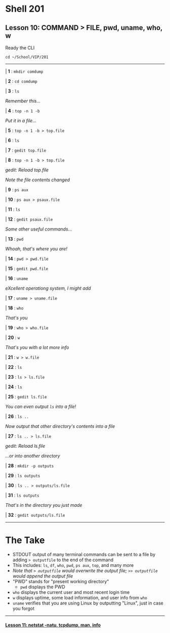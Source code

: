 # Shell 201
## Lesson 10: COMMAND > FILE, pwd, uname, who, w

Ready the CLI

`cd ~/School/VIP/201`

___

| **1** : `mkdir comdump`

| **2** : `cd comdump`

| **3** : `ls`

*Remember this...*

| **4** : `top -n 1 -b`

*Put it in a file...*

| **5** : `top -n 1 -b > top.file`

| **6** : `ls`

| **7** : `gedit top.file`

| **8** : `top -n 1 -b > top.file`

*gedit: Reload top.file*

*Note the file contents changed*

| **9** : `ps aux`

| **10** : `ps aux > psaux.file`

| **11** : `ls`

| **12** : `gedit psaux.file`

*Some other useful commands...*

| **13** : `pwd`

*Whoah, that's where you are!*

| **14** : `pwd > pwd.file`

| **15** : `gedit pwd.file`

| **16** : `uname`

*eXcellent operationg system, I might add*

| **17** : `uname > uname.file`

| **18** : `who`

*That's you*

| **19** : `who > who.file`

| **20** : `w`

*That's you with a lot more info*

| **21** : `w > w.file`

| **22** : `ls`

| **23** : `ls > ls.file`

| **24** : `ls`

| **25** : `gedit ls.file`

*You can even output `ls` into a file!*

| **26** : `ls ..`

*Now output that other directory's contents into a file*

| **27** : `ls .. > ls.file`

*gedit: Reload ls.file*

*...or into another directory*

| **28** : `mkdir -p outputs`

| **29** : `ls outputs`

| **30** : `ls .. > outputs/ls.file`

| **31** : `ls outputs`

*That's in the directory you just made*

| **32** : `gedit outputs/ls.file`

___

# The Take

- STDOUT output of many terminal commands can be sent to a file by adding `> outputfile` to the end of the command
 - This includes: `ls`, `df`, `who`, `pwd`, `ps aux`, `top`, and many more
- *Note that `> outputfile` would overwrite the output file; `>> outputfile` would append the output file*
- "PWD" stands for "present working directory"
  - `pwd` displays the PWD
- `who` displays the current user and most recent login time
- `w` displays uptime, some load information, and user info from `who`
- `uname` verifies that you are using Linux by outputting "Linux", just in case you forgot

___

#### [Lesson 11: netstat -natu, tcpdump, man, info](https://github.com/inkVerb/vip/blob/master/201-shell/Lesson-11.md)
